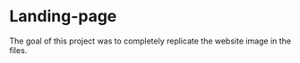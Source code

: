 # Landing-page
The goal of this project was to completely replicate the website image in the files. 
